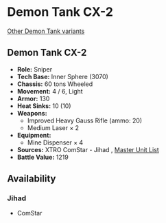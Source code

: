 # Demon Tank CX-2 

[Other Demon Tank variants](../demon_tank.md) 

## Demon Tank CX-2 

- **Role:** Sniper 
- **Tech Base:** Inner Sphere (3070) 
- **Chassis:** 60 tons Wheeled 
- **Movement:** 4 / 6, Light 
- **Armor:** 130 
- **Heat Sinks:** 10 (10) 
- **Weapons:** 
  - Improved Heavy Gauss Rifle (ammo: 20) 
  - Medium Laser × 2 
- **Equipment:** 
  - Mine Dispenser × 4 
- **Sources:** XTRO ComStar - Jihad , [Master Unit List](http://masterunitlist.info/Unit/Details/5555/demon-tank-cx-2) 
- **Battle Value:** 1219 

## Availability 

### Jihad 

- ComStar 

